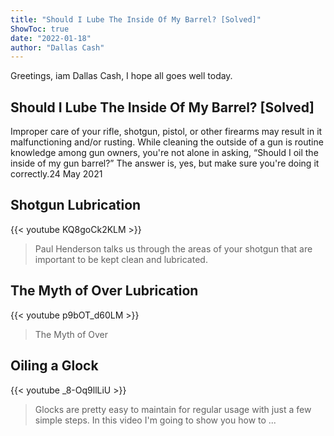 ```yaml
---
title: "Should I Lube The Inside Of My Barrel? [Solved]"
ShowToc: true 
date: "2022-01-18"
author: "Dallas Cash" 
---
```


Greetings, iam Dallas Cash, I hope all goes well today.
## Should I Lube The Inside Of My Barrel? [Solved]
Improper care of your rifle, shotgun, pistol, or other firearms may result in it malfunctioning and/or rusting. While cleaning the outside of a gun is routine knowledge among gun owners, you're not alone in asking, “Should I oil the inside of my gun barrel?” The answer is, yes, but make sure you're doing it correctly.24 May 2021

## Shotgun Lubrication
{{< youtube KQ8goCk2KLM >}}
>Paul Henderson talks us through the areas of your shotgun that are important to be kept clean and lubricated.

## The Myth of Over Lubrication
{{< youtube p9bOT_d60LM >}}
>The Myth of Over 

## Oiling a Glock
{{< youtube _8-Oq9llLiU >}}
>Glocks are pretty easy to maintain for regular usage with just a few simple steps. In this video I'm going to show you how to ...

